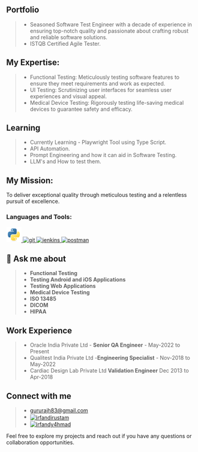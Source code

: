 ## Portfolio

> - Seasoned Software Test Engineer with a decade of experience in ensuring top-notch quality and passionate about crafting robust and reliable software solutions.
> - ISTQB Certified Agile Tester.

## My Expertise:

> - Functional Testing: Meticulously testing software features to ensure they meet requirements and work as expected.
> - UI Testing: Scrutinizing user interfaces for seamless user experiences and visual appeal.
> - Medical Device Testing: Rigorously testing life-saving medical devices to guarantee safety and efficacy.

## Learning
> - Currently Learning - Playwright Tool using Type Script.
> - API Automation.
> - Prompt Engineering and how it can aid in Software Testing.
> - LLM's and How to test them.

## My Mission:

To deliver exceptional quality through meticulous testing and a relentless pursuit of excellence.

<h3 align="left">Languages and Tools:</h3>
<p align="left"> 
<a href="https://www.python.org" target="_blank" rel="noreferrer"> <img src="https://raw.githubusercontent.com/devicons/devicon/master/icons/python/python-original.svg" alt="python" width="40" height="40"/> </a>
<a href="https://git-scm.com/" target="_blank" rel="noreferrer"> <img src="https://www.vectorlogo.zone/logos/git-scm/git-scm-icon.svg" alt="git" width="40" height="40"/> </a> 
<a href="https://www.jenkins.io" target="_blank" rel="noreferrer"> <img src="https://www.vectorlogo.zone/logos/jenkins/jenkins-icon.svg" alt="jenkins" width="40" height="40"/> </a> 
<a href="https://postman.com" target="_blank" rel="noreferrer"> <img src="https://www.vectorlogo.zone/logos/getpostman/getpostman-icon.svg" alt="postman" width="40" height="40"/> </a> 
</p>

## 💬 Ask me about 

> - **Functional Testing**
> - **Testing Android and iOS Applications**
> - **Testing Web Applications**
> - **Medical Device Testing**
> - **ISO 13485**
> - **DICOM**
> - **HIPAA**

## Work Experience

> - Oracle India Private Ltd -   **Senior QA Engineer** - May-2022 to Present
> - Qualitest India Private Ltd -**Engineering Specialist** - Nov-2018 to May-2022
> - Cardiac Design Lab Private Ltd **Validation Engineer** Dec 2013 to Apr-2018

## Connect with me

> - gururajh83@gmail.com
> - <a href="https://linkedin.com/in/gururajahegdev" target="blank"><img align="center" src="https://raw.githubusercontent.com/rahuldkjain/github-profile-readme-generator/master/src/images/icons/Social/linked-in-alt.svg" alt="irfandirustam" height="30" width="40" /></a>
> - <a href="https://www.leetcode.com/gururajh83" target="blank"><img align="center" src="https://raw.githubusercontent.com/rahuldkjain/github-profile-readme-generator/master/src/images/icons/Social/leet-code.svg" alt="irfandy4hmad" height="30" width="40" /></a>

Feel free to explore my projects and reach out if you have any questions or collaboration opportunities. 

